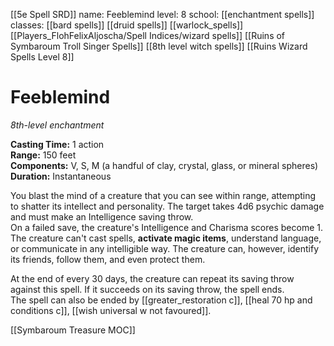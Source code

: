 [[5e Spell SRD]]
name: Feeblemind
level: 8
school: [[enchantment spells]]
classes: [[bard spells]]
         [[druid spells]]
         [[warlock_spells]]
         [[Players_FlohFelixAljoscha/Spell Indices/wizard spells]]
         [[Ruins of Symbaroum Troll Singer Spells]]
		[[8th level witch spells]]
         [[Ruins Wizard Spells Level 8]]

# Feeblemind 
_8th-level enchantment_ 

**Casting Time:** 1 action    
**Range:** 150 feet    
**Components:** V, S, M (a handful of clay, crystal, glass, or mineral spheres)    
**Duration:** Instantaneous 

You blast the mind of a creature that you can see within range, attempting to shatter its intellect and personality. The target takes 4d6 psychic damage and must make an Intelligence saving throw.    
On a failed save, the creature's Intelligence and Charisma scores become 1. The creature can't cast spells, **activate magic items**, understand language, or communicate in any intelligible way. The creature can, however, identify its friends, follow them, and even protect them.

At the end of every 30 days, the creature can repeat its saving throw against this spell. If it succeeds on its saving throw, the spell ends.    
The spell can also be ended by [[greater_restoration c]], [[heal 70 hp and conditions c]], [[wish universal w not favoured]].

[[Symbaroum Treasure MOC]]